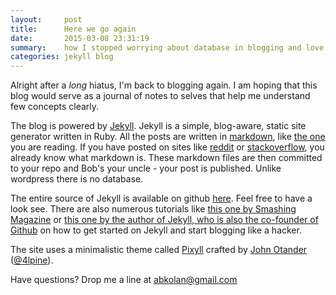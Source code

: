 ```yaml
---
layout:     post
title:      Here we go again
date:       2015-03-08 23:31:19
summary:    how I stopped worrying about database in blogging and love static site aggregation
categories: jekyll blog
---
```


Alright after a *long* hiatus, I'm back to blogging again. I am hoping that this blog would serve as a journal of notes to selves that help me understand few concepts clearly.

The blog is powered by [Jekyll](http://jekyllrb.com/). Jekyll is a simple, blog-aware, static site generator written in Ruby.
All the posts are written in [markdown](http://daringfireball.net/projects/markdown/), like [the one](https://raw.githubusercontent.com/abkolan/abkolan.github.io/master/README.md) you are reading. If you have posted on sites like [reddit](http://reddit.com) or [stackoverflow](http://stackoverflow), you already know what markdown is. These markdown files are then committed to your repo and Bob's your uncle - your post is published. Unlike wordpress there is no database. 

The entire source of Jekyll is available on github [here](https://github.com/jekyll/jekyll). Feel free to have a look see. There are also numerous tutorials like [this one by Smashing Magazine](http://www.smashingmagazine.com/2014/08/01/build-blog-jekyll-github-pages/) or [this one by the author of Jekyll, who is also the co-founder of Github](http://tom.preston-werner.com/2008/11/17/blogging-like-a-hacker.html) on how to get started on Jekyll and start blogging like a hacker.  

The site uses a minimalistic theme called [Pixyll](http://www.pixyll.com) crafted by [John Otander](http://johnotander.com)
([@4lpine](https://twitter.com/4lpine)).

Have questions? Drop me a line at [abkolan@gmail.com](mailto:abkolan+blog@gmail.com)
